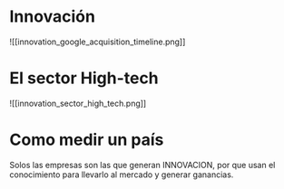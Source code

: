 
# Innovación

![[innovation_google_acquisition_timeline.png]]


# El sector High-tech

![[innovation_sector_high_tech.png]]

# Como medir un país

Solos las empresas son las que generan INNOVACION, por que usan el conocimiento para llevarlo al mercado y generar ganancias.

